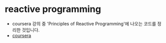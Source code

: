 # reactive programming

- coursera 강의 중 'Principles of Reactive Programming'에 나오는 코드를 정리한 것입니다.
- [coursera](https://www.coursera.org/)
